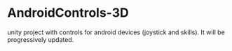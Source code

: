 # AndroidControls-3D
 unity project with controls for android devices (joystick and skills). It will be progressively updated.
